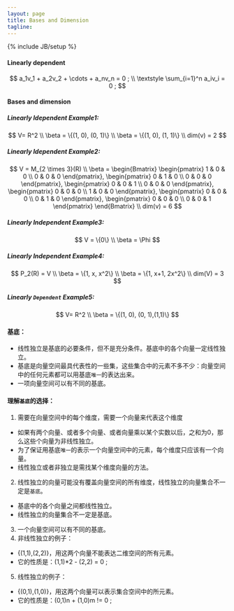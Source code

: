 ```yaml
---
layout: page
title: Bases and Dimension 
tagline:  
---
```

{% include JB/setup %}

#### Linearly dependent
$$
a_1v_1 + a_2v_2 + \cdots + a_nv_n = 0 ; \\
\textstyle \sum_{i=1}^n a_iv_i = 0 ;
$$

#### Bases and dimension

##### Linearly Idependent Example1:
$$
V= R^2 \\
\beta = \{(1, 0), (0, 1)\} \\
\beta = \{(1, 0), (1, 1)\} \\
dim(v) = 2
$$

##### Linearly Idependent Example2:
$$
V = M_{2 \times 3}(R) \\
\beta = 
 \begin{Bmatrix}
  \begin{pmatrix}
   1 & 0 & 0 \\
   0 & 0 & 0 
  \end{pmatrix},
 \begin{pmatrix}
   0 & 1 & 0 \\
   0 & 0 & 0
  \end{pmatrix},
 \begin{pmatrix}
   0 & 0 & 1 \\
   0 & 0 & 0
  \end{pmatrix},
 \begin{pmatrix}
   0 & 0 & 0 \\
   1 & 0 & 0
  \end{pmatrix},
 \begin{pmatrix}
   0 & 0 & 0 \\
   0 & 1 & 0
  \end{pmatrix},
 \begin{pmatrix}
   0 & 0 & 0 \\
   0 & 0 & 1
  \end{pmatrix}
 \end{Bmatrix} \\
dim(v) = 6
$$

##### Linearly Independent Example3:
$$
V = \{0\} \\
\beta = \Phi
$$

##### Linearly Independent Example4:
$$
P_2(R) = V \\
\beta = \{1, x, x^2\} \\
\beta = \{1, x+1, 2x^2\} \\
dim(V) = 3 
$$

##### Linearly `Dependent` Example5:
$$
V= R^2 \\
\beta = \{(1, 0), (0, 1),(1,1)\}
$$

#### 基底：
* 线性独立是基底的必要条件，但不是充分条件。基底中的各个向量一定线性独立。
* 基底是向量空间最具代表性的一些集，这些集合中的元素不多不少：向量空间中的任何元素都可以用基底`唯一`的表达出来。
* 一项向量空间可以有不同的基底。

#### 理解`基底`的选择：
1. 需要在向量空间中的每个维度，需要一个向量来代表这个维度
 - 如果有两个向量、或者多个向量、或者向量乘以某个实数以后，之和为0，那么这些个向量为非线性独立。
 - 为了保证用基底`唯一`的表示一个向量空间中的元素，每个维度只应该有一个向量。
 - 线性独立或者非独立是需找某个维度向量的方法。
2. 线性独立的向量可能没有覆盖向量空间的所有维度，线性独立的向量集合不一定是`基底`。
 - 基底中的各个向量之间都线性独立。
 - 线性独立的向量集合不一定是基底。 
3. 一个向量空间可以有不同的基底。
4. 非线性独立的例子：
 - {(1,1),(2,2)}，用这两个向量不能表达二维空间的所有元素。
 - 它的性质是：(1,1)*2 - (2,2) = 0 ;
5. 线性独立的例子：
 - {(0,1),(1,0)}，用这两个向量可以表示集合空间中的所元素。
 - 它的性质是：(0,1)n + (1,0)m != 0 ;

